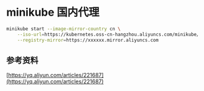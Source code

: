 # minikube 国内代理

```bash
minikube start --image-mirror-country cn \
    --iso-url=https://kubernetes.oss-cn-hangzhou.aliyuncs.com/minikube/iso/minikube-v1.7.3.iso \
    --registry-mirror=https://xxxxxx.mirror.aliyuncs.com
```

## 参考资料

[https://yq.aliyun.com/articles/221687](https://yq.aliyun.com/articles/221687)
